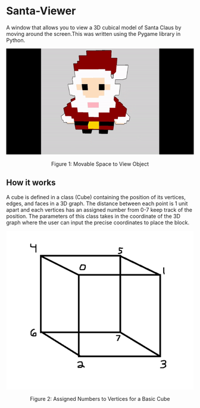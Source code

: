 # Santa-Viewer

A window that allows you to view a 3D cubical model of Santa Claus by moving around the screen.This was written using the Pygame library in Python.

<p align="center">
  <img src="https://github.com/GrantPau/Santa-Viewer/blob/main/Clips/santa.gif" alt="animated" />
</p>
<p align="center">Figure 1: Movable Space to View Object

## How it works
A cube is defined in a class (Cube) containing the position of its vertices, edges, and faces in a 3D graph. The distance between each point is 1 unit apart and each vertices has an assigned number from 0-7 keep track of the position. The parameters of this class takes in the coordinate of the 3D graph where the user can input the precise coordinates to place the block.

<p align="center">
  <img src="https://github.com/GrantPau/Santa-Viewer/blob/main/Clips/cube.PNG"/>
</p>
<p align="center">Figure 2: Assigned Numbers to Vertices for a Basic Cube
